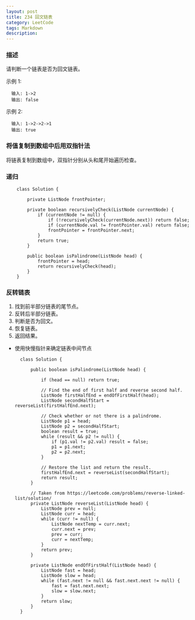 ```yaml
---
layout: post
title: 234 回文链表
category: LeetCode
tags: Markdown
description:
---
```

### 描述
请判断一个链表是否为回文链表。

示例 1:

      输入: 1->2
      输出: false

示例 2:

      输入: 1->2->2->1
      输出: true

### 将值复制到数组中后用双指针法
将链表复制到数组中，双指针分别从头和尾开始遍历检查。





### 递归

        class Solution {

            private ListNode frontPointer;

            private boolean recursivelyCheck(ListNode currentNode) {
                if (currentNode != null) {
                    if (!recursivelyCheck(currentNode.next)) return false;
                    if (currentNode.val != frontPointer.val) return false;
                    frontPointer = frontPointer.next;
                }
                return true;
            }

            public boolean isPalindrome(ListNode head) {
                frontPointer = head;
                return recursivelyCheck(head);
            }
        }


### 反转链表

1. 找到前半部分链表的尾节点。
2. 反转后半部分链表。
3. 判断是否为回文。
4. 恢复链表。
5. 返回结果。

* 使用快慢指针来确定链表中间节点

        class Solution {

            public boolean isPalindrome(ListNode head) {

                if (head == null) return true;

                // Find the end of first half and reverse second half.
                ListNode firstHalfEnd = endOfFirstHalf(head);
                ListNode secondHalfStart = reverseList(firstHalfEnd.next);

                // Check whether or not there is a palindrome.
                ListNode p1 = head;
                ListNode p2 = secondHalfStart;
                boolean result = true;
                while (result && p2 != null) {
                    if (p1.val != p2.val) result = false;
                    p1 = p1.next;
                    p2 = p2.next;
                }        

                // Restore the list and return the result.
                firstHalfEnd.next = reverseList(secondHalfStart);
                return result;
            }

            // Taken from https://leetcode.com/problems/reverse-linked-list/solution/
            private ListNode reverseList(ListNode head) {
                ListNode prev = null;
                ListNode curr = head;
                while (curr != null) {
                    ListNode nextTemp = curr.next;
                    curr.next = prev;
                    prev = curr;
                    curr = nextTemp;
                }
                return prev;
            }

            private ListNode endOfFirstHalf(ListNode head) {
                ListNode fast = head;
                ListNode slow = head;
                while (fast.next != null && fast.next.next != null) {
                    fast = fast.next.next;
                    slow = slow.next;
                }
                return slow;
            }
        }

